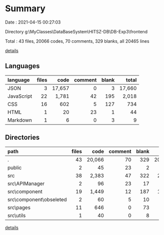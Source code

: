 # Summary

Date : 2021-04-15 00:27:03

Directory g:\MyClasses\DataBaseSystem\HITSZ-DB\DB-Exp3\frontend

Total : 43 files,  20066 codes, 70 comments, 329 blanks, all 20465 lines

[details](details.md)

## Languages
| language | files | code | comment | blank | total |
| :--- | ---: | ---: | ---: | ---: | ---: |
| JSON | 3 | 17,657 | 0 | 3 | 17,660 |
| JavaScript | 22 | 1,781 | 42 | 195 | 2,018 |
| CSS | 16 | 602 | 5 | 127 | 734 |
| HTML | 1 | 20 | 23 | 1 | 44 |
| Markdown | 1 | 6 | 0 | 3 | 9 |

## Directories
| path | files | code | comment | blank | total |
| :--- | ---: | ---: | ---: | ---: | ---: |
| . | 43 | 20,066 | 70 | 329 | 20,465 |
| public | 2 | 45 | 23 | 2 | 70 |
| src | 38 | 2,383 | 47 | 322 | 2,752 |
| src\APIManager | 2 | 96 | 23 | 17 | 136 |
| src\component | 19 | 1,449 | 12 | 187 | 1,648 |
| src\component\obseleted | 2 | 60 | 5 | 10 | 75 |
| src\pages | 11 | 646 | 0 | 73 | 719 |
| src\utils | 1 | 40 | 0 | 8 | 48 |

[details](details.md)
